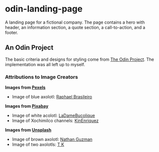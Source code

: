 # odin-landing-page
A landing page for a fictional company. The page contains a hero with header, an information 
section, a quote section, a call-to-action, and a footer.

## An Odin Project
The basic criteria and designs for styling come from [The Odin Project](https://www.theodinproject.com/lessons/foundations-landing-page). 
The implementation was all left up to myself.

### Attributions to Image Creators
**Images from [Pexels](https://www.pexels.com/)**
- Image of blue axolotl: [Raphael Brasileiro](https://www.pexels.com/@phael/)

**Images from [Pixabay](https://pixabay.com/)**
- Image of white acolotl: [LaDameBucolique](https://pixabay.com/users/ladamebucolique-4228283/)
- Image of Xochimilco channels: [KinEnriquez](https://pixabay.com/users/kinenriquez-1522280/)

**Images from [Unsplash](https://unsplash.com/)**
- Image of brown axolotl: [Nathan Guzman](https://unsplash.com/@nathanguzman)
- Image of two axolotls: [T K](https://unsplash.com/@katanasharppictures)
